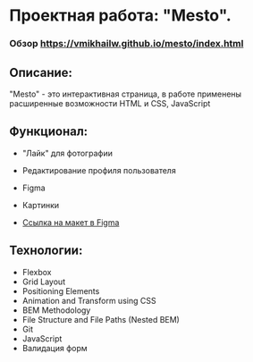 # Проектная работа: "Mesto". 

### Обзор   https://vmikhailw.github.io/mesto/index.html

## Описание: 

"Mesto" - это интерактивная страница, в работе применены расширенные возможности HTML и CSS, JavaScript 

## Функционал: 

* "Лайк" для фотографии 
* Редактирование профиля пользователя 
* Figma
* Картинки

* [Ссылка на макет в Figma](https://www.figma.com/file/2cn9N9jSkmxD84oJik7xL7/JavaScript.-Sprint-4?node-id=0%3A1)

## Технологии: 

* Flexbox
* Grid Layout
* Positioning Elements
* Animation and Transform using CSS
* BEM Methodology
* File Structure and File Paths (Nested BEM)
* Git
* JavaScript
* Валидация форм
